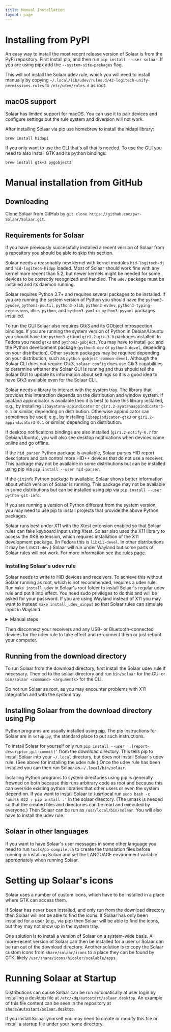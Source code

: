 ```yaml
---
title: Manual Installation
layout: page
---
```


# Installing from PyPI

An easy way to install the most recent release version of  Solaar is from the PyPI repository.
First install pip, and then run
`pip install --user solaar`.
If you are using pipx add the `--system-site-packages` flag.

This will not install the Solaar udev rule, which you will need to install manually by copying
`~/.local/lib/udev/rules.d/42-logitech-unify-permissions.rules`
to `/etc/udev/rules.d` as root.

## macOS support

Solaar has limited support for macOS. You can use it to pair devices and configure settings
but the rule system and diversion will not work.

After installing Solaar via pip use homebrew to install the hidapi library:
```
brew install hidapi
```
If you only want to use the CLI that's all that is needed. To use the GUI you need to also
install GTK and its python bindings:
```
brew install gtk+3 pygobject3
```

# Manual installation from GitHub

## Downloading

Clone Solaar from GitHub by `git clone https://github.com/pwr-Solaar/Solaar.git`.

## Requirements for Solaar

If you have previously successfully installed a recent version of Solaar from a repository
you should be able to skip this section.

Solaar needs a reasonably new kernel with kernel modules `hid-logitech-dj`
and `hid-logitech-hidpp` loaded.
Most of Solaar should work fine with any kernel more recent than 5.2,
but newer kernels might be needed for some devices to be correctly recognized and handled.
The `udev` package must be installed and its daemon running.

Solaar requires Python 3.7+ and requires several packages to be installed.
If you are running the system version of Python you should have the
`python3-pyudev`, `python3-psutil`, `python3-xlib`, `python3-evdev`, `python3-typing-extensions`, `dbus-python`,
and `python3-yaml` or `python3-pyyaml` packages installed.

To run the GUI Solaar also requires Gtk3 and its GObject introspection bindings.
If you are running the system version of Python
in Debian/Ubuntu you should have the
`python3-gi` and `gir1.2-gtk-3.0` packages installed.
In Fedora you need `gtk3` and `python3-gobject`.
You may have to install `gcc` and the Python development package (`python3-dev` or `python3-devel`,
depending on your distribution).
Other system packages may be required depending on your distribution, such as `python-gobject-common-devel`.
Although the Solaar CLI does not require Gtk3,
`solaar config` does use Gtk3 capabilities to determine whether the Solaar GUI is running
and thus should tell the Solaar GUI to update its information about settings
so it is a good idea to have Gtk3 available even for the Solaar CLI.

Solaar needs a library to interact with the system tray.
The library that provides this interaction depends on the distribution and window system.
If ayatana appindicator is available then it is best to have this library installed,
e.g., by installing `libayatana-appindicator` or `gir1.2-ayatanaappindicator3-0.1` or similar,
depending on distribution.
Otherwise appindicator can sometimes be used,
e.g., by installing `libappindicator-gtk3` or `gir1.2-appindicator3-0.1` or similar,
depending on distribution.

If desktop notifications bindings are also installed
(`gir1.2-notify-0.7` for Debian/Ubuntu),
you will also see desktop notifications when devices come online and go offline.

If the `hid_parser` Python package is available, Solaar parses HID report descriptors
and can control more HID++ devices that do not use a receiver.
This package may not be available in some distributions but can be installed using pip
via `pip install --user hid-parser`.

If the `gitinfo` Python package is available, Solaar shows better information
about which version of Solaar is running.
This package may not be available in some distributions but can be installed using pip
via `pip install --user python-git-info`.

If you are running a version of Python different from the system version,
you may need to use pip to install projects that provide the above Python packages.

Solaar runs best under X11 with the Xtest extension enabled so that Solaar rules can fake keyboard input using Xtest.
Solaar also uses the X11 library to access the XKB extension,
which requires installation of the X11 development package.
(In Fedora this is `libX11-devel`.  In other distributions it may be `libX11-dev`.)
Solaar will run under Wayland but some parts of Solaar rules will not work.
For more information see [the rules page](https://pwr-solaar.github.io/Solaar/rules).

### Installing Solaar's udev rule

Solaar needs to write to HID devices and receivers.
To achieve this without Solaar running as root, which is not recommended, requires a udev rule. Run `make install_udev` in Solaar's root folder to
install Solaar's regular udev rule and put it into effect.  You need sudo privileges to do this and will be asked for your password.  If you are using Wayland instead of X11 you may want to instead `make install_udev_uinput` so that Solaar rules can simulate input in Wayland.

<details>
  <summary>Manual steps</summary>

  You can install this rule manually by copying the file
  [`rules.d/42-logitech-unify-permissions.rules`](/rules.d/42-logitech-unify-permissions.rules) as root from Solaar repo
  to `/etc/udev/rules.d`.
  Let udev reload its rules by running
  `sudo udevadm control --reload-rules`.
</details>

Then disconnect your receivers and any USB- or Bluetooth-connected devices for the udev rule to take effect and
re-connect them or just reboot your computer.

## Running from the download directory

To run Solaar from the download directory, first install the Solaar udev rule if necessary.
Then cd to the solaar directory and run `bin/solaar` for the GUI
or `bin/solaar <command> <arguments>` for the CLI.

Do not run Solaar as root, as you may encounter problems with X11 integration and with the system tray.

## Installing Solaar from the download directory using Pip

Python programs are usually installed using [pip][pip].
The pip instructions for Solaar are in `setup.py`, the standard place to put such instructions.

To install Solaar for yourself only run
`pip install --user '.[report-descriptor,git-commit]'`
from the download directory.
This tells pip to install Solaar into your `~/.local` directory, but does not install Solaar's udev rule.
(See above for installing the udev rule.)
Once the udev rule has been installed you can then run Solaar as `~/.local/bin/solaar`.

Installing Python programs to system directories using pip is generally frowned on both
because this runs arbitrary code as root and because this can override existing python libraries
that other users or even the system depend on. If you want to install Solaar to /usr/local run
`sudo bash -c 'umask 022 ; pip install .'` in the solaar directory.
(The umask is needed so that the created files and directories can be read and executed by everyone.)
Then Solaar can be run as `/usr/local/bin/solaar`.
You will also have to install the udev rule.

[pip]: https://en.wikipedia.org/wiki/Pip_(package_manager)

## Solaar in other languages

If you want to have Solaar's user messages in some other language you need to run
`tools/po-compile.sh` to create the translation files before running or installing Solaar
and set the LANGUAGE environment variable appropriately when running Solaar.

# Setting up Solaar's icons

Solaar uses a number of custom icons, which have to be installed in a place where GTK can access them.

If Solaar has never been installed, and only run from the download directory then Solaar will not be able to find the icons.
If Solaar has only been installed for a user (e.g., via pip) then Solaar will be able to find the icons,
but they may not show up in the system tray.

One solution is to install a version of Solaar on a system-wide basis.
A more-recent version of Solaar can then be installed for a user or Solaar can be run out of the download directory.
Another solution is to copy the Solaar custom icons from `share/solaar/icons` to a place they can be found by GTK,
likely `/usr/share/icons/hicolor/scalable/apps`.

# Running Solaar at Startup

Distributions can cause Solaar can be run automatically at user login by installing a desktop file at
`/etc/xdg/autostart/solaar.desktop`. An example of this file content can be seen in the repository at
[`share/autostart/solaar.desktop`](/share/autostart/solaar.desktop).

If you install Solaar yourself you may need to create or modify this file or install a startup file under your home directory.
